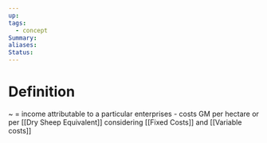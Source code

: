 ```yaml
---
up: 
tags:
  - concept
Summary: 
aliases: 
Status:
---
```

# Definition
~
= income attributable to a particular enterprises - costs
GM per hectare or per [[Dry Sheep Equivalent]]
considering [[Fixed Costs]] and [[Variable costs]]